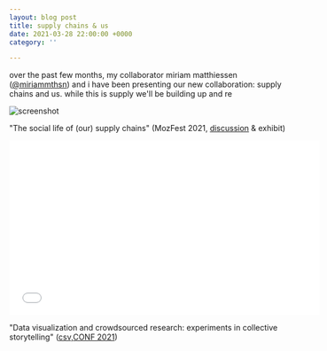 ```yaml
---
layout: blog post
title: supply chains & us
date: 2021-03-28 22:00:00 +0000
category: ''

---
```

over the past few months, my collaborator miriam matthiessen ([@miriammthsn](https://twitter.com/miriammthsn)) and i have been presenting our new collaboration: supply chains and us. while this is supply we'll be building up and re

![screenshot](/v1634979697/Screenshot_2021-10-23_at_11.00.56_xddbqj.png "social life of supply chains")

"The social life of (our) supply chains" (MozFest 2021, [discussion](https://web.archive.org/web/20210306110720/https://pretalx.com/mozfest-2021/talk/AK3TFM/) & exhibit)

<iframe width="560" height="315" src="[https://www.youtube.com/embed/oJb1809EpB0](https://www.youtube.com/embed/oJb1809EpB0 "https://www.youtube.com/embed/oJb1809EpB0")" title="YouTube video player" frameborder="0" allow="accelerometer; autoplay; clipboard-write; encrypted-media; gyroscope; picture-in-picture" allowfullscreen></iframe>

"Data visualization and crowdsourced research: experiments in collective storytelling" ([csv,CONF 2021](https://csvconf.com/speakers/#anne-lee-steele))